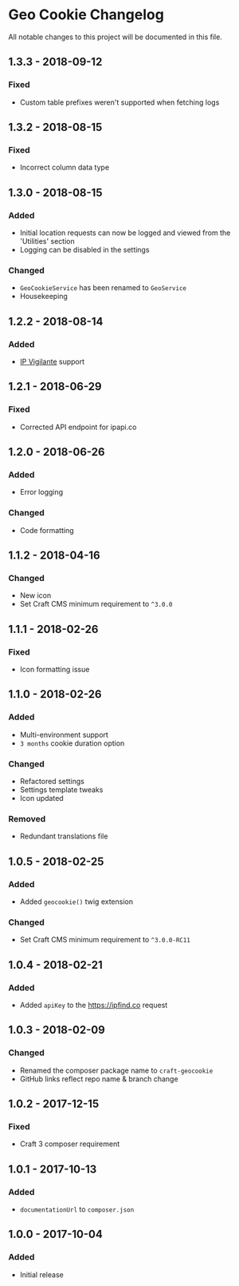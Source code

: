 # Geo Cookie Changelog

All notable changes to this project will be documented in this file.

## 1.3.3 - 2018-09-12

### Fixed
- Custom table prefixes weren't supported when fetching logs

## 1.3.2 - 2018-08-15

### Fixed
- Incorrect column data type

## 1.3.0 - 2018-08-15

### Added
- Initial location requests can now be logged and viewed from the 'Utilities' section
- Logging can be disabled in the settings

### Changed
- `GeoCookieService` has been renamed to `GeoService`
- Housekeeping

## 1.2.2 - 2018-08-14

### Added
- [IP Vigilante](https://www.ipvigilante.com) support

## 1.2.1 - 2018-06-29

### Fixed
- Corrected API endpoint for ipapi.co

## 1.2.0 - 2018-06-26

### Added
- Error logging

### Changed
- Code formatting

## 1.1.2 - 2018-04-16

### Changed
- New icon
- Set Craft CMS minimum requirement to `^3.0.0`

## 1.1.1 - 2018-02-26

### Fixed
- Icon formatting issue

## 1.1.0 - 2018-02-26

### Added
- Multi-environment support
- `3 months` cookie duration option

### Changed
- Refactored settings
- Settings template tweaks
- Icon updated

### Removed
- Redundant translations file

## 1.0.5 - 2018-02-25

### Added
- Added `geocookie()` twig extension

### Changed
- Set Craft CMS minimum requirement to `^3.0.0-RC11`

## 1.0.4 - 2018-02-21

### Added
- Added `apiKey` to the https://ipfind.co request

## 1.0.3 - 2018-02-09

### Changed
- Renamed the composer package name to `craft-geocookie`
- GitHub links reflect repo name & branch change

## 1.0.2 - 2017-12-15

### Fixed
- Craft 3 composer requirement

## 1.0.1 - 2017-10-13

### Added
- `documentationUrl` to `composer.json`

## 1.0.0 - 2017-10-04

### Added
- Initial release
